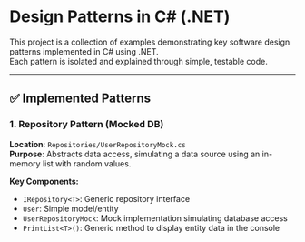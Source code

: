 # Design Patterns in C# (.NET)
This project is a collection of examples demonstrating key software design patterns implemented in C# using .NET.  
Each pattern is isolated and explained through simple, testable code.

---

## ✅ Implemented Patterns

### 1. Repository Pattern (Mocked DB)
**Location**: `Repositories/UserRepositoryMock.cs`  
**Purpose**: Abstracts data access, simulating a data source using an in-memory list with random values.

**Key Components:**
- `IRepository<T>`: Generic repository interface
- `User`: Simple model/entity
- `UserRepositoryMock`: Mock implementation simulating database access
- `PrintList<T>()`: Generic method to display entity data in the console